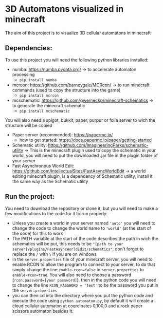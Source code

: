# 3D Automatons visualized in minecraft

The aim of this project is to visualize 3D cellular automatons in minecraft

## Dependencies:
To use this project you will need the following python libraries  installed:
	
* numba: https://numba.pydata.org/ -> to accelerate automaton processing
	* ``pip install numba``
* mcrcon: https://github.com/barneygale/MCRcon/ -> to run minecraft commands (used to copy the structure into the game)
	* ``pip install mcrcon``
* mcschematic: https://github.com/gwerneckp/minecraft-schematics -> to generate the minecraft schematic
	* ``pip install mcschematic``

You will also need a spigot, bukkit, paper, purpur or folia server to wich the structure will be copied
* Paper server (recommended): https://papermc.io/
	* how to get started: https://docs.papermc.io/paper/getting-started
* Schematic utility: https://github.com/ImagineeringParks/schematic-utility -> This is the minecraft plugin used to copy the schematic in your world, you  will need to put the downloaded .jar file in the plugin folder of your server
* Fast Asynchronous World Edit: https://github.com/IntellectualSites/FastAsyncWorldEdit -> a world editing minecraft plugin, is a dependency of Schematic utility, install it the same way as the Schematic utility

## Run the project:
You need to download the repository or clone it, but you will need to make a few modifications to the code for it to run properly:
* Unless you create a world in your server named ``'auto'`` you will need to change the code to change the world name to ``'world'`` (at the start of the code) for this to work
* The PATH variable at the start of the code describes the path in wich the schematics will be put, this needs to be ``"[path to your server]/plugins/FastAsyncWorldEdit/schematics"``, don't forget to replace the ``/`` with ``\`` if you are on windows
* In the ``server.properties`` file of your minecraft server, you will need to enable RCON to allow the program to connect to your server, to do that simply change the line ``enable-rcon=false`` in ``server.properties`` to  ``enable-rcon=true``. You will also need to choose a password (``rcon.password=[your password]``), then in the python code you will need to change the line ``RCON_PASSWORD = 'test'`` to be the password you put in the ``server.properties``
* you can then cd into the directory where you put the python code and execute the code using ``python automaton.py``, by default it will create a cloud cellular automaton at coordinates 0,100,0 and a rock paper scissors automaton besides it.